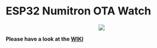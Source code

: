 # ESP32 Numitron OTA Watch

<p align="center"> 
<img src="https://raw.githubusercontent.com/wiki/lemmi25/ESP32-Numitron-OTA-Watch/images/Additional/intro.gif">
</p>

**Please have a look at the [WIKI](https://github.com/lemmi25/ESP32-Numitron-OTA-Watch/wiki)**
